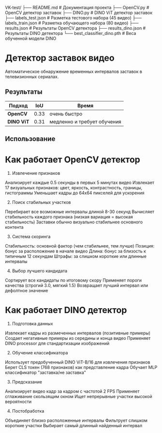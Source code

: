VK-test/
├── README.md              # Документация проекта
├── OpenCV.py              # OpenCV детектор заставок
├── DINO.py                # DINO ViT детектор заставок
├── labels_test.json       # Разметка тестового набора (45 видео)
├── labels_train.json      # Разметка обучающего набора (80 видео)
├── results.json           # Результаты OpenCV детектора
├── results_dino.json      # Результаты DINO детектора
└── best_classifier_dino.pth  # Веса обученной модели DINO



#  Детектор заставок видео

Автоматическое обнаружение временных интервалов заставок в телевизионных сериалах.

## Результаты

| Подход | IoU | Время |
|--------|-----|-----|
| **OpenCV** | 0.33 | очень быстро |
| **DINO ViT** | 0.31 | медленно и требует обучения|

##  Использование

# Как работает OpenCV детектор
1. Извлечение признаков

Анализирует каждые 0.5 секунды в первых 5 минутах видео
Извлекает 17 визуальных признаков: цвет, яркость, контрастность, границы, гистограммы
Уменьшает кадры до 64x64 пикселей для ускорения

2. Поиск стабильных участков

Перебирает все возможные интервалы длиной 8-30 секунд
Вычисляет стабильность каждого признака (низкая вариация = высокая стабильность)
Заставки обычно визуально стабильнее основного контента

3. Система скоринга

Стабильность: основной фактор (чем стабильнее, тем лучше)
Позиция: бонус за расположение в начале видео
Длина: бонус за близость к типичным 12 секундам
Штрафы: за слишком короткие или длинные интервалы

4. Выбор лучшего кандидата

Сортирует все кандидаты по итоговому скору
Применяет пороги качества (строгий 3.0, мягкий 1.5)
Возвращает лучший интервал или дефолтное значение

# Как работает DINO детектор
1. Подготовка данных

Извлекает кадры из размеченных интервалов (позитивные примеры)
Создает негативные примеры из середины и конца видео
Применяет DINO processor для стандартизации изображений

2. Обучение классификатора

Использует предобученный DINO ViT-B/16 для извлечения признаков
Берет CLS токен (768 признаков) как представление кадра
Обучает MLP классификатор "заставка/не заставка"

3. Предсказание

Анализирует видео кадр за кадром с частотой 2 FPS
Применяет сглаживание скользящим окном
Ищет непрерывные участки высокой вероятности

4. Постобработка

Объединяет близко расположенные интервалы
Фильтрует слишком короткие участки
Выбирает самый длинный найденный интервал



